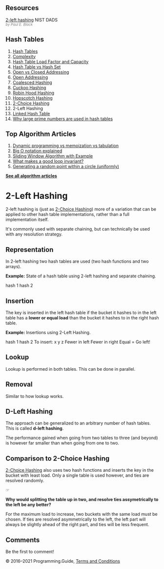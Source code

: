 



## Resources

[2-left hashing](https://xlinux.nist.gov/dads/HTML/twoLeftHashing.html) NIST DADS  
<span style="color: grey; font-style: italic; font-size: smaller">by Paul E. Black</span>

## Hash Tables

1.  [Hash Tables](hash-tables.html)
2.  [Complexity](hash-tables-complexity.html)
3.  [Hash Table Load Factor and Capacity](hash-table-load-factor-and-capacity.html)
4.  [Hash Table vs Hash Set](hash-table-vs-hash-set.html)
5.  [Open vs Closed Addressing](hash-tables-open-vs-closed-addressing.html)
6.  [Open Addressing](hash-tables-open-addressing.html)
7.  [Coalesced Hashing](coalesced-hashing.html)
8.  [Cuckoo Hashing](cuckoo-hashing.html)
9.  [Robin Hood Hashing](robin-hood-hashing.html)
10. [Hopscotch Hashing](hopscotch-hashing.html)
11. [2-Choice Hashing](2-choice-hashing.html)
12. 2-Left Hashing
13. [Linked Hash Table](linked-hash-table.html)
14. [Why large prime numbers are used in hash tables](prime-numbers-in-hash-tables.html)



## Top Algorithm Articles

1.  [Dynamic programming vs memoization vs tabulation](dynamic-programming-vs-memoization-vs-tabulation.html)
2.  [Big O notation explained](big-o-notation-explained.html)
3.  [Sliding Window Algorithm with Example](sliding-window-example.html)
4.  [What makes a good loop invariant?](what-makes-a-good-loop-invariant.html)
5.  [Generating a random point within a circle (uniformly)](random-point-within-circle.html)

[**See all algorithm articles**](algorithms.html)

# 2-Left Hashing

2-left hashing is (just as [2-Choice Hashing](2-choice-hashing.html)) more of a variation that can be applied to other hash table implementations, rather than a full implementation itself.

It's commonly used with separate chaining, but can technically be used with any resolution strategy.

## Representation

In 2-left hashing two hash tables are used (two hash functions and two arrays).

**Example:** State of a hash table using 2-left hashing and separate chaining.

hash 1 hash 2

## Insertion

The key is inserted in the left hash table if the bucket it hashes to in the left table has a **lower or equal load** than the bucket it hashes to in the right hash table.

**Example:** Insertions using 2-Left Hashing.

hash 1 hash 2 To insert: x y z Fewer in left Fewer in right Equal = Go left!

## Lookup

Lookup is performed in both tables. This can be done in parallel.

## Removal

Similar to how lookup works.

## D-Left Hashing

The approach can be generalized to an arbitrary number of hash tables. This is called **d-left hashing**.

The performance gained when going from two tables to three (and beyond) is however far smaller than when going from one to two.

## Comparison to 2-Choice Hashing

[2-Choice Hashing](2-choice-hashing.html) also uses two hash functions and inserts the key in the bucket with least load. Only a single table is used however, and ties are resolved randomly.

☞

**Why would splitting the table up in two, and resolve ties assymetrically to the left be any better?**

For the maximum load to increase, two buckets with the same load must be chosen. If ties are resolved asymmetrically to the left, the left part will always be slightly ahead of the right part, and ties will be less frequent.

## Comments

Be the first to comment!

© 2016–2021 Programming.Guide, [Terms and Conditions](terms-and-conditions.html)
